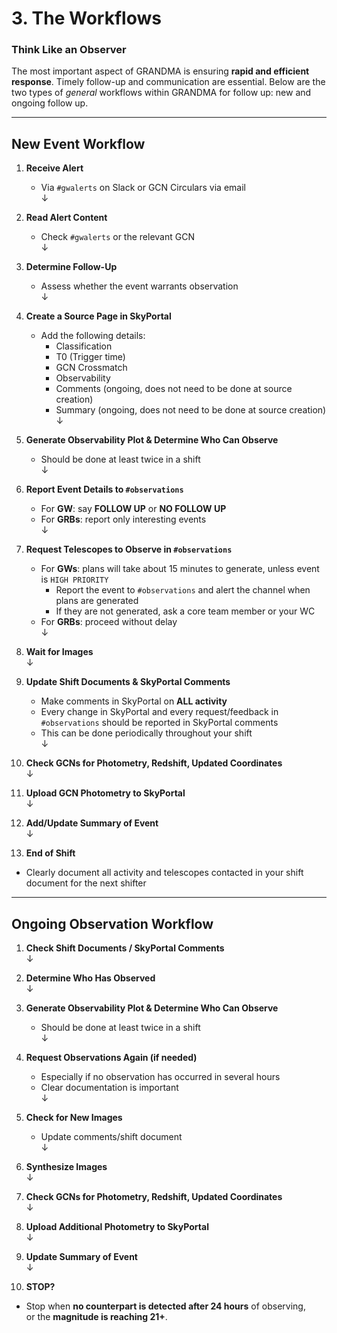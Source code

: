 # 3. The Workflows

### Think Like an Observer  

The most important aspect of GRANDMA is ensuring **rapid and efficient response**. Timely follow-up and communication are essential. Below are the two types of *general* workflows within GRANDMA for follow up: new and ongoing follow up. 

---

## New Event Workflow

1. **Receive Alert**  
   - Via `#gwalerts` on Slack or GCN Circulars via email  
   ↓  

2. **Read Alert Content**  
   - Check `#gwalerts` or the relevant GCN  
   ↓  

3. **Determine Follow-Up**  
   - Assess whether the event warrants observation  
   ↓  

4. **Create a Source Page in SkyPortal**  
   - Add the following details:
     - Classification  
     - T0 (Trigger time)  
     - GCN Crossmatch  
     - Observability  
     - Comments (ongoing, does not need to be done at source creation)  
     - Summary (ongoing, does not need to be done at source creation)  
   ↓  

5. **Generate Observability Plot & Determine Who Can Observe**  
   - Should be done at least twice in a shift  
   ↓  

6. **Report Event Details to `#observations`**  
   - For **GW**: say **FOLLOW UP** or **NO FOLLOW UP**  
   - For **GRBs**: report only interesting events  
   ↓  

7. **Request Telescopes to Observe in `#observations`**  
   - For **GWs**: plans will take about 15 minutes to generate, unless event is `HIGH PRIORITY`  
     - Report the event to `#observations` and alert the channel when plans are generated  
     - If they are not generated, ask a core team member or your WC  
   - For **GRBs**: proceed without delay  
   ↓  

8. **Wait for Images**  
   ↓  

9. **Update Shift Documents & SkyPortal Comments**  
   - Make comments in SkyPortal on **ALL activity**  
   - Every change in SkyPortal and every request/feedback in `#observations` should be reported in SkyPortal comments  
   - This can be done periodically throughout your shift  
   ↓  

10. **Check GCNs for Photometry, Redshift, Updated Coordinates**  
   ↓  

11. **Upload GCN Photometry to SkyPortal**  
   ↓  

12. **Add/Update Summary of Event**  
   ↓  

13. **End of Shift**  
   - Clearly document all activity and telescopes contacted in your shift document for the next shifter

---

## Ongoing Observation Workflow

1. **Check Shift Documents / SkyPortal Comments**  
   ↓  

2. **Determine Who Has Observed**  
   ↓  

3. **Generate Observability Plot & Determine Who Can Observe**  
   - Should be done at least twice in a shift  
   ↓  

4. **Request Observations Again (if needed)**  
   - Especially if no observation has occurred in several hours  
   - Clear documentation is important  
   ↓  

5. **Check for New Images**  
   - Update comments/shift document  
   ↓  

6. **Synthesize Images**  
   ↓  

7. **Check GCNs for Photometry, Redshift, Updated Coordinates**  
   ↓  

8. **Upload Additional Photometry to SkyPortal**  
   ↓  

9. **Update Summary of Event**  
   ↓  

10. **STOP?**  
   - Stop when **no counterpart is detected after 24 hours** of observing,  
     or the **magnitude is reaching 21+**.
